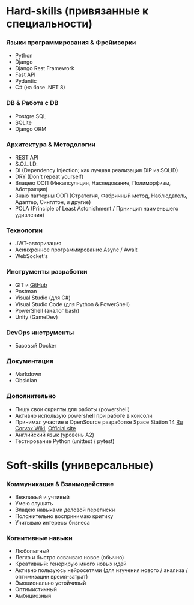 # Hard-skills (привязанные к специальности)
### Языки программирования & Фреймворки
- Python
- Django
- Django Rest Framework
- Fast API
- Pydantic
- C# (на базе .NET 8)
### DB & Работа с DB
- Postgre SQL
- SQLite
- Django ORM
### Архитектура & Методологии
- REST API
- S.O.L.I.D.
- DI (Dependency Injection; как лучшая реализация DIP из SOLID)
- DRY (Don't repeat yourself)
- Владею ООП (Инкапсуляция, Наследование, Полиморфизм, Абстракция)
- Знаю паттерны ООП (Стратегия, Фабричный метод, Наблюдатель, Адаптер, Синглтон, и другие)
- POLA (Principle of Least Astonishment / Прнинцип наименьшего удивления)
### Технологии
- JWT-авторизация
- Асинхронное программирование Async / Await
- WebSocket's
### Инструменты разработки
- GIT и [GitHub](https://github.com/SpyDev14)
- Postman
- Visual Studio (для C#)
- Visual Studio Code (для Python & PowerShell)
- PowerShell (аналог bash)
- Unity (GameDev)
### DevOps инструменты
- Базовый Docker
### Документация
- Markdown
- Obsidian
### Дополнительно
- Пишу свои скрипты для работы (powershell)
- Активно использую powershell при работе в консоли
- Принимал участие в OpenSource разработке Space Station 14 [Ru Corvax Wiki](https://station14.ru/wiki/Заглавная_страница), [Official site](https://spacestation14.com/)
- Английский язык (уровень A2)
- Тестирование Python (unittest / pytest)
# Soft-skills (универсальные)
### Коммуникация & Взаимодействие
- Вежливый и учтивый
- Умею слушать
- Владею навыками деловой переписки
- Положительно воспринимаю критику
- Учитываю интересы бизнеса
### Когнитивные навыки
- Любопытный
- Легко и быстро осваиваю новое (обычно)
- Креативный: генерирую много новых идей
- Активно пользуюсь нейросетями (для изучения нового / анализа / оптимизации время-затрат)
- Эмоционально устойчивый
- Оптимистичный
- Амбициозный
